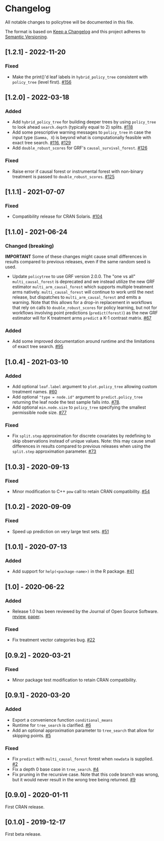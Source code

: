 # Changelog
All notable changes to policytree will be documented in this file.

The format is based on [Keep a Changelog](http://keepachangelog.com/en/1.0.0/)
and this project adheres to [Semantic Versioning](http://semver.org/spec/v2.0.0.html).

## [1.2.1] - 2022-11-20

### Fixed
- Make the print()'d leaf labels in `hybrid_policy_tree` consistent with `policy_tree` (level first). [#156](https://github.com/grf-labs/policytree/pull/156)

## [1.2.0] - 2022-03-18

### Added
- Add `hybrid_policy_tree` for building deeper trees by using `policy_tree` to look ahead `search.depth` (typically equal to 2) splits. [#118](https://github.com/grf-labs/policytree/pull/118)
- Add some prescriptive warning messages to `policy_tree` in case the input type (`Gamma, X`) is beyond what is computationally feasible with exact tree search. [#116](https://github.com/grf-labs/policytree/pull/116), [#129](https://github.com/grf-labs/policytree/pull/129)
- Add `double_robust_scores` for GRF's `causal_survival_forest`. [#126](https://github.com/grf-labs/policytree/pull/126)

### Fixed
- Raise error if causal forest or instrumental forest with non-binary treatment is passed to `double_robust_scores`. [#125](https://github.com/grf-labs/policytree/pull/125)

## [1.1.1] - 2021-07-07

### Fixed

- Compatibility release for CRAN Solaris. [#104](https://github.com/grf-labs/policytree/pull/104)

## [1.1.0] - 2021-06-24

### Changed (breaking)
**IMPORTANT** Some of these changes might cause small differences in results compared to previous releases, even if the same random seed is used.
- Update `policytree` to use GRF version 2.0.0. The "one vs all" `multi_causal_forest` is deprecated and we instead utilize the new GRF estimator `multi_arm_causal_forest` which supports multiple treatment arms natively. `multi_causal_forest` will continue to work until the next release, but dispatches to `multi_arm_causal_forest` and emits a warning. Note that this allows for a drop-in replacement in workflows that rely on calls to `double_robust_scores` for policy learning, but not for workflows involving point predictions (`predict(forest)`) as the new GRF estimator will for K treatment arms `predict` a K-1 contrast matrix. [#67](https://github.com/grf-labs/policytree/issues/67)

### Added
- Add some improved documentation around runtime and the limitations of exact tree search. [#95](https://github.com/grf-labs/policytree/issues/95)

## [1.0.4] - 2021-03-10

### Added
- Add optional `leaf.label` argument to `plot.policy_tree` allowing custom treatment names. [#60](https://github.com/grf-labs/policytree/pull/60)
- Add optional `"type = node.id"` argument to `predict.policy_tree` returning the leaf node the test sample falls into. [#78](https://github.com/grf-labs/policytree/pull/78).
- Add optional `min.node.size` to `policy_tree` specifying the smallest permissible node size. [#77](https://github.com/grf-labs/policytree/pull/77)

### Fixed
- Fix `split.step` approximation for discrete covariates by redefining to skip observations instead of unique values. Note: this may cause small differences in results compared to previous releases when using the `split.step` approximation parameter. [#73](https://github.com/grf-labs/policytree/pull/73)

## [1.0.3] - 2020-09-13

### Fixed
- Minor modification to C++ `pow` call to retain CRAN compatibility. [#54](https://github.com/grf-labs/policytree/pull/54)

## [1.0.2] - 2020-09-09

### Fixed
- Speed up prediction on very large test sets. [#51](https://github.com/grf-labs/policytree/pull/51)

## [1.0.1] - 2020-07-13

### Added
- Add support for `help(<package-name>)` in the R package. [#41](https://github.com/grf-labs/policytree/pull/41)

## [1.0] - 2020-06-22

### Added
- Release 1.0 has been reviewed by the Journal of Open Source Software. [review](https://github.com/openjournals/joss-reviews/issues/2232), [paper](https://joss.theoj.org/papers/10.21105/joss.02232).

### Fixed
- Fix treatment vector categories bug. [#22](https://github.com/grf-labs/policytree/pull/22)

## [0.9.2] - 2020-03-21

### Fixed
- Minor package test modification to retain CRAN compatibility.

## [0.9.1] - 2020-03-20

### Added
- Export a convenience function `conditional_means`
- Runtime for `tree_search` is clarified. [#6](https://github.com/grf-labs/policytree/pull/6)
- Add an optional approximation parameter to `tree_search` that allow for skipping points. [#5](https://github.com/grf-labs/policytree/pull/5)

### Fixed
- Fix `predict` with `multi_causal_forest` forest when `newdata` is supplied. [#2](https://github.com/grf-labs/policytree/pull/2)
- Fix a depth 0 base case in `tree_search`. [#4](https://github.com/grf-labs/policytree/pull/4)
- Fix pruning in the recursive case. Note that this code branch was wrong, but it would never result in the wrong tree being returned. [#9](https://github.com/grf-labs/policytree/pull/9)

## [0.9.0] - 2020-01-11
First CRAN release.

## [0.1.0] - 2019-12-17
First beta release.
